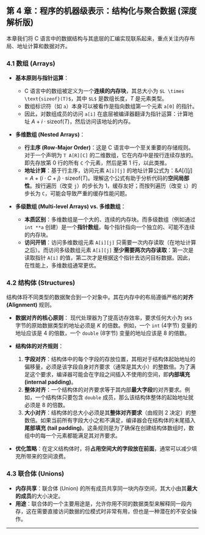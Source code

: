 ## 第 4 章：程序的机器级表示：结构化与聚合数据 (深度解析版)

本章我们将 C 语言中的数据结构与其底层的汇编实现联系起来，重点关注内存布局、地址计算和数据对齐。

### 4.1 数组 (Arrays)

- **基本原则与指针运算**：
    - C 语言中的数组被定义为一个**连续的内存块**，其总大小为 `$L \times \text{sizeof}(T)$`，其中 `$L$` 是数组长度，$T$ 是元素类型。
    - 数组标识符（如 `a`）本身可以被看作是指向数组第一个元素 `a[0]` 的指针。
    - 因此，对数组成员的访问 `a[i]` 在底层被编译器翻译为指针运算：计算地址 $A + i \cdot \text{sizeof}(T)$，然后访问该地址的内存。

- **多维数组 (Nested Arrays)**：
    - **行主序 (Row-Major Order)**：这是 C 语言中一个至关重要的存储规则。对于一个声明为 `T A[R][C]` 的二维数组，它在内存中是按行连续存放的。即先存放第 0 行的所有 `C` 个元素，然后是第 1 行，以此类推。
    - **地址计算**：基于行主序，访问元素 `A[i][j]` 的地址计算公式为：$\&A[i][j] = A + (i \cdot C + j) \cdot \text{sizeof}(T)$。理解这个公式有助于分析代码的**空间局部性**。按行遍历（改变 `j`）的步长为 1，缓存友好；而按列遍历（改变 `i`）的步长为 `C`，可能会导致严重的缓存性能问题。

- **多级数组 (Multi-level Arrays) vs. 多维数组**：
    - **本质区别**：多维数组是一个大的、连续的内存块。而多级数组（例如通过 `int **a` 创建）是一个**指针数组**，每个指针指向一个独立的、可能不连续的内存块。
    - **访问开销**：访问多维数组元素 `A[i][j]` 只需要一次内存读取（在地址计算之后）。而访问多级数组元素 `A[i][j]` **至少需要两次内存读取**：第一次是读取指针 `A[i]` 的值，第二次才是根据这个指针去访问目标数据。因此，在性能上，多维数组通常更优。

### 4.2 结构体 (Structures)

结构体将不同类型的数据聚合到一个对象中。其在内存中的布局遵循严格的**对齐 (Alignment)** 规则。

- **数据对齐的核心原则**：
    现代处理器为了提高访存效率，要求任何大小为 `$K$` 字节的原始数据类型的地址必须是 $K$ 的倍数。例如，一个 `int` (4字节) 变量的地址应该是 4 的倍数，一个 `double` (8字节) 变量的地址应该是 8 的倍数。

- **结构体的对齐规则**：
    1. **字段对齐**：结构体中的每个字段的存放位置，其相对于结构体起始地址的偏移量，必须是该字段自身对齐要求（通常是其大小）的整数倍。为了满足这个要求，编译器可能会在字段之间插入不使用的空间，即**内部填充 (internal padding)**。
    2. **整体对齐**：一个结构体的对齐要求等于其内部**最大字段**的对齐要求。例如，一个结构体只要包含 `double` 成员，那么该结构体整体的起始地址就必须是 8 的倍数。
    3. **大小对齐**：结构体的总大小必须是其**整体对齐要求**（由规则 2 决定）的整数倍。如果当前所有字段大小之和不满足，编译器会在结构体的末尾插入**尾部填充 (tail padding)**。这条规则是为了确保在创建结构体数组时，数组中的每一个元素都能满足其对齐要求。

- **优化策略**：在定义结构体时，将**占用空间大的字段放在前面**，通常可以减少填充所带来的空间浪费。

### 4.3 联合体 (Unions)

- **内存共享**：联合体 (Union) 的所有成员共享同一块内存空间，其大小由其**最大的成员**的大小决定。
- **用途**：联合体的一个主要用途是，允许你用不同的数据类型来解释同一段内存，这在需要直接访问数据的位模式时非常有用，但也是一种潜在的不安全操作。

---
